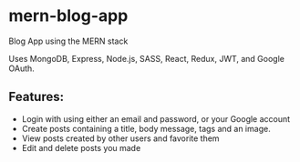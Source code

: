 # mern-blog-app
Blog App using the MERN stack 

Uses MongoDB, Express, Node.js, SASS, React, Redux, JWT, and Google OAuth.

## Features:
- Login with using either an email and password, or your Google account
- Create posts containing a title, body message, tags and an image.
- View posts created by other users and favorite them
- Edit and delete posts you made